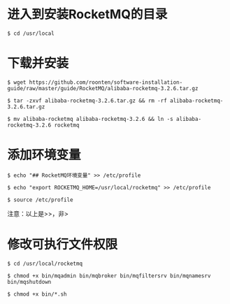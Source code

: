 
# 进入到安装RocketMQ的目录
    
    $ cd /usr/local

# 下载并安装

    $ wget https://github.com/roonten/software-installation-guide/raw/master/guide/RocketMQ/alibaba-rocketmq-3.2.6.tar.gz

    $ tar -zxvf alibaba-rocketmq-3.2.6.tar.gz && rm -rf alibaba-rocketmq-3.2.6.tar.gz

    $ mv alibaba-rocketmq alibaba-rocketmq-3.2.6 && ln -s alibaba-rocketmq-3.2.6 rocketmq

# 添加环境变量

    $ echo "## RocketMQ环境变量" >> /etc/profile
    
    $ echo "export ROCKETMQ_HOME=/usr/local/rocketmq" >> /etc/profile

    $ source /etc/profile

注意：以上是>>，非>

# 修改可执行文件权限

    $ cd /usr/local/rocketmq
    
    $ chmod +x bin/mqadmin bin/mqbroker bin/mqfiltersrv bin/mqnamesrv bin/mqshutdown
    
    $ chmod +x bin/*.sh

